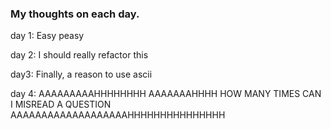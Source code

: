 ### My thoughts on each day.

day 1: Easy peasy

day 2: I should really refactor this

day3: Finally, a reason to use ascii

day 4: AAAAAAAAAHHHHHHHH AAAAAAAHHHH HOW MANY TIMES CAN I MISREAD A QUESTION AAAAAAAAAAAAAAAAAAAHHHHHHHHHHHHHHH
